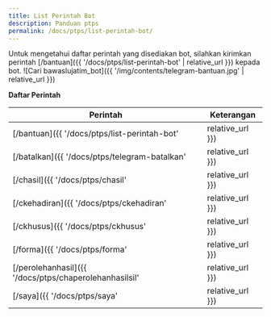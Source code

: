 ```yaml
---
title: List Perintah Bot
description: Panduan ptps
permalink: /docs/ptps/list-perintah-bot/
---
```



Untuk mengetahui daftar perintah yang disediakan bot, silahkan kirimkan perintah [/bantuan]({{ '/docs/ptps/list-perintah-bot' | relative_url }}) kepada bot.
![Cari bawaslujatim_bot]({{ '/img/contents/telegram-bantuan.jpg' | relative_url }})

**Daftar Perintah**

| Perintah 	| Keterangan
|-----------|-------------------------------------------------------------------------------------------|
|[/bantuan]({{ '/docs/ptps/list-perintah-bot' | relative_url }})	|Menampilkan Bantuan BOT 			|
|[/batalkan]({{ '/docs/ptps/telegram-batalkan' | relative_url }})	|Membatalkan perintah/percakapan yang sedang aktif		|
|[/chasil]({{ '/docs/ptps/chasil' | relative_url }}) 				|Mengirimkan berkas C Hasil 		|
|[/ckehadiran]({{ '/docs/ptps/ckehadiran' | relative_url }})		|Mengirimkan berkas C Daftar Hadir	|
|[/ckhusus]({{ '/docs/ptps/ckhusus' | relative_url }}) 				|Mengirimkan berkas C Kejadian Khusus|
|[/forma]({{ '/docs/ptps/forma' | relative_url }}) 					|Mengirimkan Dokumen Pengawasan Form A 	|
|[/perolehanhasil]({{ '/docs/ptps/chaperolehanhasilsil' | relative_url }}) 	|Pelaporan hasil perolehan suara			|
|[/saya]({{ '/docs/ptps/saya' | relative_url }}) 					|Menampilkan id, nama dan username telegram 		|
